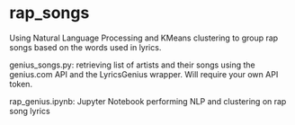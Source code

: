 # rap_songs
Using Natural Language Processing and KMeans clustering to group rap songs based on the words used in lyrics.

genius_songs.py: retrieving list of artists and their songs using the genius.com API and the LyricsGenius wrapper. Will require your own API token.

rap_genius.ipynb: Jupyter Notebook performing NLP and clustering on rap song lyrics

